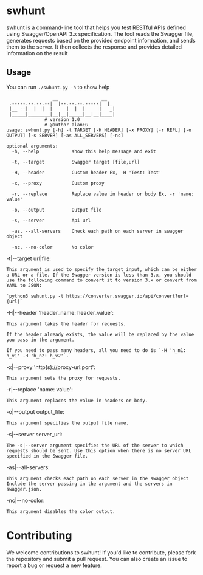 
# swhunt
swhunt is a command-line tool that helps you test RESTful APIs defined using Swagger/OpenAPI 3.x specification. The tool reads the Swagger file, generates requests based on the provided endpoint information, and sends them to the server. It then collects the response and provides detailed information on the result

## Usage
You can run `./swhunt.py -h` to show help 
```
                 __                __
 .-----.--.--.--|  |--.--.--.-----|  |_
 |__ --|  |  |  |     |  |  |     |   _|
 |_____|________|__|__|_____|__|__|____|
              # version 1.0
              # @author alanEG
usage: swhunt.py [-h] -t TARGET [-H HEADER] [-x PROXY] [-r REPL] [-o OUTPUT] [-s SERVER] [-as ALL_SERVERS] [-nc]

optional arguments:
  -h, --help            show this help message and exit
  
  -t, --target          Swagger target [file,url]
  
  -H, --header          Custom header Ex, -H 'Test: Test'
  
  -x, --proxy           Custom proxy
  
  -r, --replace         Replace value in header or body Ex, -r 'name: value'
  
  -o, --output          Output file
  
  -s, --server          Api url
  
  -as, --all-servers    Check each path on each server in swagger object
  
  -nc, --no-color       No color
```

-t|--target url|file:

    This argument is used to specify the target input, which can be either a URL or a file. If the Swagger version is less than 3.x, you should use the following command to convert it to version 3.x or convert from YAML to JSON:

    `python3 swhunt.py -t https://converter.swagger.io/api/convert?url={url}`

-H|--header 'header_name: header_value':

    This argument takes the header for requests.

    If the header already exists, the value will be replaced by the value you pass in the argument.

    If you need to pass many headers, all you need to do is `-H 'h_n1: h_v1' -H 'h_n2: h_v2'`.

-x|--proxy 'http(s)://proxy-url:port':

    This argument sets the proxy for requests.

-r|--replace 'name: value':

    This argument replaces the value in headers or body.

-o|--output output_file:

    This argument specifies the output file name.

-s|--server server_url:

    The -s|--server argument specifies the URL of the server to which requests should be sent. Use this option when there is no server URL specified in the Swagger file.

-as|--all-servers:

    This argument checks each path on each server in the swagger object 
    Include the server passing in the argument and the servers in swagger.json.

-nc|--no-color:

    This argument disables the color output.

# Contributing
We welcome contributions to swhunt! If you'd like to contribute, please fork the repository and submit a pull request. You can also create an issue to report a bug or request a new feature.